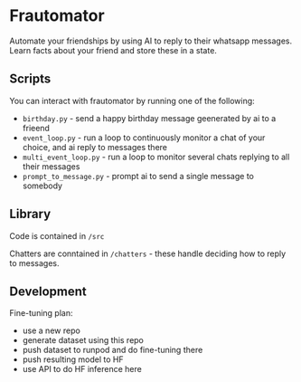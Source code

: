 # Frautomator

Automate your friendships by using AI to reply to their whatsapp messages. Learn facts about your friend and store these in a state.

## Scripts

You can interact with frautomator by running one of the following:

- `birthday.py` - send a happy birthday message geenerated by ai to a frieend
- `event_loop.py` - run a loop to continuously monitor a chat of your choice, and ai reply to messages there
- `multi_event_loop.py` - run a loop to monitor several chats replying to all their messages
- `prompt_to_message.py` - prompt ai to send a single message to somebody

## Library

Code is contained in `/src`

Chatters are conntained in `/chatters` - these handle deciding how to reply to messages.

## Development

Fine-tuning plan:
- use a new repo
- generate dataset using this repo
- push dataset to runpod and do fine-tuning there
- push resulting model to HF
- use API to do HF inference here
